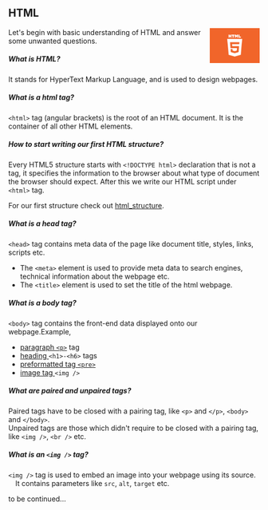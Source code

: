 ## HTML


<img src = "html5.jpeg" width = 100px height = 70px align = "right"/>


Let's begin with basic understanding of HTML and answer some unwanted questions.

##### What is HTML?

It stands for HyperText Markup Language, and is used to design webpages.

##### What is a html tag?

`<html>` tag (angular brackets) is the root of an HTML document. It is the container of all other HTML elements.

##### How to start writing our first HTML structure?

Every HTML5 structure starts with `<!DOCTYPE html>` declaration that is not a tag, it specifies the information to the browser about what type of document the browser should expect. After this we write our HTML script under `<html>` tag.

For our first structure check out <a href = "html_structure.html">html_structure</a>.

##### What is a head tag?

`<head>` tag contains meta data of the page like document title, styles, links, scripts etc.
- The `<meta>` element is used to provide meta data to search engines, technical information about the webpage etc.
- The `<title>` element is used to set the title of the html webpage.	

##### What is a body tag?

`<body>` tag contains the front-end data displayed onto our webpage.Example, 

- <a href = "html_paragraph.html">paragraph ` <p> `</a> tag
- <a href = "html_headings.html">heading </a> `<h1>-<h6>` tags
- <a href = "html_paragraph.html">preformatted tag `<pre>`</a>
- <a href = "html_embed_image"> image tag </a>`<img />`


##### What are paired and unpaired tags?

Paired tags have to be closed with a pairing tag, like `<p>` and `</p>`, `<body>` and `</body>`.<br />
Unpaired tags are those which didn't require to be closed with a pairing tag, like `<img />`, `<br />` etc.

##### What is an `<img />` tag?

`<img />` tag is used to embed an image into your webpage using its source.<br />
&emsp;It contains parameters like `src`, `alt`, `target` etc.

to be continued...
 
